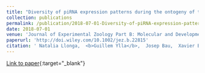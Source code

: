 ```yaml
---
title: "Diversity of piRNA expression patterns during the ontogeny of the German cockroach"
collection: publications
permalink: /publication/2018-07-01-Diversity-of-piRNA-expression-patterns-during-the-ontogeny-of-the-German-cockroach
date: 2018-07-01
venue: 'Journal of Experimental Zoology Part B: Molecular and Developmental Evolution'
paperurl: 'http://doi.wiley.com/10.1002/jez.b.22815'
citation: ' Natalia Llonga,  <b>Guillem Ylla</b>,  Josep Bau,  Xavier Belles,  Maria Piulachs, &quot;Diversity of piRNA expression patterns during the ontogeny of the German cockroach.&quot; Journal of Experimental Zoology Part B: Molecular and Developmental Evolution, 2018.'
---
```

[Link to paper](http://doi.wiley.com/10.1002/jez.b.22815){:target="_blank"}
